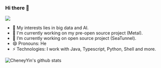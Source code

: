 ### Hi there 👋

<img src="https://visitor-badge.laobi.icu/badge?page_id=CheneyYin.readme" style="max-width:100%;">

- 🌱 My interests lies in big data and AI.
- 🔨 I'm currently working on my pre-open source project (Metal).
- 👯 I’m currently working on open source project (SeaTunnel).
- 😄 Pronouns: He
- ⚡ Technologies: I work with Java, Typescript, Python, Shell and more.

![CheneyYin's github stats](https://github-readme-stats.vercel.app/api?username=CheneyYin&count_private=true&hide=stars&show_icons=true&bg_color=30,e96443,904e95&title_color=fff&text_color=fff&include_all_commits=true)
